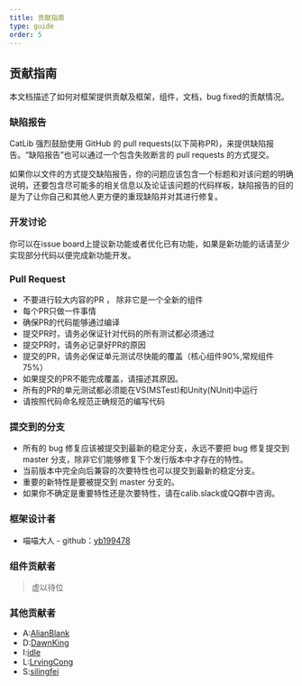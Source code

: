 ```yaml
---
title: 贡献指南
type: guide
order: 5
---
```


## 贡献指南

本文档描述了如何对框架提供贡献及框架，组件，文档，bug fixed的贡献情况。

### 缺陷报告

CatLib 强烈鼓励使用 GitHub 的 pull requests(以下简称PR)，来提供缺陷报告。“缺陷报告”也可以通过一个包含失败断言的 pull requests 的方式提交。 

如果你以文件的方式提交缺陷报告，你的问题应该包含一个标题和对该问题的明确说明，还要包含尽可能多的相关信息以及论证该问题的代码样板，缺陷报告的目的是为了让你自己和其他人更方便的重现缺陷并对其进行修复。

### 开发讨论

你可以在issue board上提议新功能或者优化已有功能，如果是新功能的话请至少实现部分代码以便完成新功能开发。

### Pull Request

- 不要进行较大内容的PR ， 除非它是一个全新的组件
- 每个PR只做一件事情
- 确保PR的代码能够通过编译
- 提交PR时，请务必保证针对代码的所有测试都必须通过
- 提交PR时，请务必记录好PR的原因
- 提交的PR，请务必保证单元测试尽快能的覆盖（核心组件90%,常规组件75%）
- 如果提交的PR不能完成覆盖，请描述其原因。
- 所有的PR的单元测试都必须能在VS(MSTest)和Unity(NUnit)中运行
- 请按照代码命名规范正确规范的编写代码

### 提交到的分支

- 所有的 bug 修复应该被提交到最新的稳定分支，永远不要把 bug 修复提交到 master 分支，除非它们能够修复下个发行版本中才存在的特性。
- 当前版本中完全向后兼容的次要特性也可以提交到最新的稳定分支。
- 重要的新特性是要被提交到 master 分支的。
- 如果你不确定是重要特性还是次要特性，请在calib.slack或QQ群中咨询。

### 框架设计者

- 喵喵大人 - github：[yb199478](https://github.com/yb199478)

### 组件贡献者

> 虚以待位

### 其他贡献者

- A:[AlianBlank](https://github.com/AlianBlank)
- D:[DawnKing](https://github.com/DawnKing)
- I:[idle](https://github.com/views63)
- L:[LrvingCong](https://github.com/LrvingCong)
- S:[silingfei](https://github.com/silingfei)
